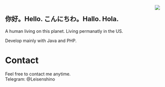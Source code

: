 <a href="#">
<img align="right" src="https://github-readme-stats.vercel.app/api?username=LLLgoyour&show_icons=true&theme=radical">
</a>

## 你好。Hello. こんにちわ。Hallo. Hola.
A human living on this planet. Living permanatly in the US.

Develop mainly with Java and PHP.

# Contact
Feel free to contact me anytime. <br>
Telegram: @Leisenshino <br>

<!--
LLLgoyour, 21/6
-->
